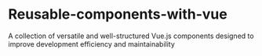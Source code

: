# Reusable-components-with-vue
A collection of versatile and well-structured Vue.js components designed to improve development efficiency and maintainability

